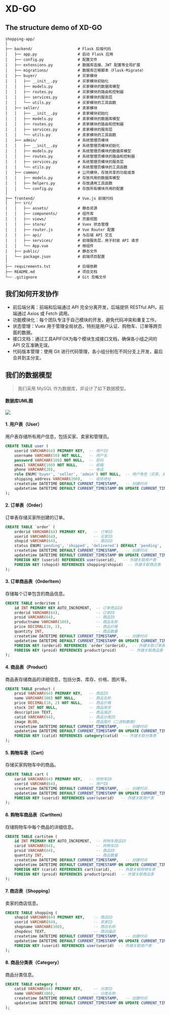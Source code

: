 # XD-GO

## The  structure demo of XD-GO

```absh
shopping-app/
│
├── backend/                    # Flask 后端代码
│   ├── app.py                  # 启动 Flask 应用
│   ├── config.py               # 配置文件
│   ├── extensions.py           # 数据库连接、JWT 配置等全局扩展
│   ├── migrations/             # 数据库迁移脚本（Flask-Migrate）
│   ├── buyer/                  # 买家模块
│   │   ├── __init__.py         # 买家模块初始化
│   │   ├── models.py           # 买家模块的数据库模型
│   │   ├── routes.py           # 买家模块的路由和控制器
│   │   ├── services.py         # 买家模块的服务层
│   │   └── utils.py            # 买家模块的工具函数
│   ├── seller/                 # 卖家模块
│   │   ├── __init__.py         # 卖家模块初始化
│   │   ├── models.py           # 卖家模块的数据库模型
│   │   ├── routes.py           # 卖家模块的路由和控制器
│   │   ├── services.py         # 卖家模块的服务层
│   │   └── utils.py            # 卖家模块的工具函数
│   ├── admin/                  # 系统管理员模块
│   │   ├── __init__.py         # 系统管理员模块初始化
│   │   ├── models.py           # 系统管理员模块的数据库模型
│   │   ├── routes.py           # 系统管理员模块的路由和控制器
│   │   ├── services.py         # 系统管理员模块的服务层
│   │   └── utils.py            # 系统管理员模块的工具函数
│   ├── common/                 # 公共模块，存放共享的功能或类
│   │   ├── models.py           # 存放共用的数据库模型
│   │   ├── helpers.py          # 存放通用工具函数
│   │   └── config.py           # 存放所有模块共用的配置
│
├── frontend/                   # Vue.js 前端代码
│   ├── src/
│   │   ├── assets/             # 静态资源
│   │   ├── components/         # 组件库
│   │   ├── views/              # 页面视图
│   │   ├── store/              # Vuex 状态管理
│   │   ├── router.js           # Vue Router 配置
│   │   ├── api/                # 与后端 API 交互
│   │   ├── services/           # 前端服务层，用于封装 API 请求
│   │   └── App.vue             # 根组件
│   ├── public/                 # 静态文件
│   └── package.json            # 前端项目配置
│
├── requirements.txt            # 后端依赖
├── README.md                   # 项目文档
└── .gitignore                  # Git 忽略文件

```

## 我们如何开发协作

- 前后端分离：前端和后端通过 API 完全分离开发，后端提供 RESTful API，前端通过 Axios 或 Fetch 调用。
- 功能模块化：每个团队专注于自己模块的开发，避免代码冲突和重复工作。
- 状态管理：Vuex 用于管理全局状态，特别是用户认证、购物车、订单等跨页面的数据。
- 接口文档：通过工具APIFOX为每个模块生成接口文档，确保各小组之间的 API 交互准确无误。
- 代码版本管理：使用 Git 进行代码管理，各小组分别在不同分支上开发，最后合并到主分支。

## 我们的数据模型
> 我们采用 MySQL 作为数据库，并设计了如下数据模型。

#### 数据库UML图
[![](https://mermaid.ink/img/pako:eNq1VVtvmzAY_SvIT5uURIbmBm9pgtpIzUWETNsUqbLABWtgM9uoS5P89xlIUnIhTbWMJ-NzbB8fn89eAY_5GFgA8wFBAUfxgmrqm89sR1sV7ez71nP6jz3nS7v5VUsF5sQ_xVqwwCiK8SmqQwUnSIhXxv0KGMeIRKeYkY0MGS3Nao_nI42zCJ9jK7oISZIQGjwj3-dYiHfaoOfa7nBkax7HSGJJymL3YJr4B-BmQYtGXzEeJs6PKnM8JEnV9g6N-UchU2cymPfdKh0JZ9fqsPvDUe9JQXUjG0e8Ejgcu5qQzPv13uXa313Nx8LjJJGE0at8uH-a3GskRsHtDJg4g-qMqoydD-mlAGeYCFlSxvKgCYlkKm6rfOjao7L6zOkqURd3c-mkFeannvzkgf9OEZVELm9YNI5bXTBXn9MNVHzG9QvKjjz_L6bNHifT6XD8UGXccVKvSbhe3I0sOUxEXtJZd1bWN9tA_oas1_U6W2-L1drOJE4JeUQsjb3SM-DeijJhfxNvSbsL0cruHhwwTt52C-2gspg8CYrLqERkN2ch80PaXs_J0gJHkSiFvrS7szMdKSvxiKgTZSSogRhz9S766pHOk7AAMsTKbGCppo9fUBrJBVjQjaKiVLLZknrAkjzFNcBZGoTAekGRUH_FSW3f-X1vguhPxuLdEPULrBX4AyxDb3T0JtRhp9Vt3nXhXbsGlsDSO7BhmNDomF0DNk3YMTY18JbPABum3mpDw2jqbdNomdDc_AVunFH5?type=png)](https://mermaid.live/edit#pako:eNq1VVtvmzAY_SvIT5uURIbmBm9pgtpIzUWETNsUqbLABWtgM9uoS5P89xlIUnIhTbWMJ-NzbB8fn89eAY_5GFgA8wFBAUfxgmrqm89sR1sV7ez71nP6jz3nS7v5VUsF5sQ_xVqwwCiK8SmqQwUnSIhXxv0KGMeIRKeYkY0MGS3Nao_nI42zCJ9jK7oISZIQGjwj3-dYiHfaoOfa7nBkax7HSGJJymL3YJr4B-BmQYtGXzEeJs6PKnM8JEnV9g6N-UchU2cymPfdKh0JZ9fqsPvDUe9JQXUjG0e8Ejgcu5qQzPv13uXa313Nx8LjJJGE0at8uH-a3GskRsHtDJg4g-qMqoydD-mlAGeYCFlSxvKgCYlkKm6rfOjao7L6zOkqURd3c-mkFeannvzkgf9OEZVELm9YNI5bXTBXn9MNVHzG9QvKjjz_L6bNHifT6XD8UGXccVKvSbhe3I0sOUxEXtJZd1bWN9tA_oas1_U6W2-L1drOJE4JeUQsjb3SM-DeijJhfxNvSbsL0cruHhwwTt52C-2gspg8CYrLqERkN2ch80PaXs_J0gJHkSiFvrS7szMdKSvxiKgTZSSogRhz9S766pHOk7AAMsTKbGCppo9fUBrJBVjQjaKiVLLZknrAkjzFNcBZGoTAekGRUH_FSW3f-X1vguhPxuLdEPULrBX4AyxDb3T0JtRhp9Vt3nXhXbsGlsDSO7BhmNDomF0DNk3YMTY18JbPABum3mpDw2jqbdNomdDc_AVunFH5)

#### 1. **用户表（User）**
用户表存储所有用户信息，包括买家、卖家和管理员。
```sql
CREATE TABLE user (
    userid VARCHAR(64) PRIMARY KEY,  -- 用户ID
    username VARCHAR(50) NOT NULL,   -- 用户名
    password VARCHAR(100) NOT NULL,  -- 密码
    email VARCHAR(100) NOT NULL,     -- 邮箱
    phone VARCHAR(20),               -- 电话
    role ENUM('buyer', 'seller', 'admin') NOT NULL,  -- 用户角色（买家、卖家、管理员）
    shipping_address VARCHAR(200),   -- 收货地址
    createtime DATETIME DEFAULT CURRENT_TIMESTAMP,   -- 创建时间
    updatetime DATETIME DEFAULT CURRENT_TIMESTAMP ON UPDATE CURRENT_TIMESTAMP  -- 更新时间
);

```

#### 2. **订单表（Order）**
订单表存储买家所创建的订单。
```sql
CREATE TABLE `order` (
    orderid VARCHAR(64) PRIMARY KEY,   -- 订单ID
    userid VARCHAR(64),                -- 买家ID
    shopid VARCHAR(64),                -- 商店ID
    status ENUM('pending', 'shipped', 'delivered') DEFAULT 'pending',  -- 订单状态（待发货、已发货、已完成）
    createtime DATETIME DEFAULT CURRENT_TIMESTAMP,   -- 创建时间
    updatetime DATETIME DEFAULT CURRENT_TIMESTAMP ON UPDATE CURRENT_TIMESTAMP, -- 更新时间
    FOREIGN KEY (userid) REFERENCES user(userid),   -- 外键关联用户表
    FOREIGN KEY (shopid) REFERENCES shopping(shopid)  -- 外键关联商店表
);

```

#### 3. **订单商品表（OrderItem）**
存储每个订单包含的商品信息。
```sql
CREATE TABLE orderitem (
    id INT PRIMARY KEY AUTO_INCREMENT,  -- 订单商品ID
    orderid VARCHAR(64),                -- 订单ID
    proid VARCHAR(64),                  -- 商品ID
    productname VARCHAR(100),           -- 商品名称
    price DECIMAL(10, 2),               -- 商品价格
    quantity INT,                       -- 商品数量
    createtime DATETIME DEFAULT CURRENT_TIMESTAMP,   -- 创建时间
    updatetime DATETIME DEFAULT CURRENT_TIMESTAMP ON UPDATE CURRENT_TIMESTAMP, -- 更新时间
    FOREIGN KEY (orderid) REFERENCES `order`(orderid),  -- 外键关联订单表
    FOREIGN KEY (proid) REFERENCES product(proid)      -- 外键关联商品表
);

```


#### 4. **商品表（Product）**
商品表存储商品的详细信息，包括分类、库存、价格、图片等。
```sql
CREATE TABLE product (
    proid VARCHAR(64) PRIMARY KEY,   -- 商品ID
    name VARCHAR(100) NOT NULL,      -- 商品名称
    price DECIMAL(10, 2) NOT NULL,   -- 商品价格
    stock INT NOT NULL,              -- 商品库存
    description TEXT,                -- 商品描述
    catid VARCHAR(64),               -- 商品分类ID
    image BLOB,                      -- 商品图片（二进制数据）
    createtime DATETIME DEFAULT CURRENT_TIMESTAMP,   -- 创建时间
    updatetime DATETIME DEFAULT CURRENT_TIMESTAMP ON UPDATE CURRENT_TIMESTAMP, -- 更新时间
    FOREIGN KEY (catid) REFERENCES category(catid)  -- 外键关联分类表
);

```

#### 5. **购物车表（Cart）**
存储买家购物车中的商品。
```sql
CREATE TABLE cart (
    carid VARCHAR(64) PRIMARY KEY,   -- 购物车ID
    userid VARCHAR(64),              -- 用户ID
    createtime DATETIME DEFAULT CURRENT_TIMESTAMP,   -- 创建时间
    updatetime DATETIME DEFAULT CURRENT_TIMESTAMP ON UPDATE CURRENT_TIMESTAMP, -- 更新时间
    FOREIGN KEY (userid) REFERENCES user(userid)   -- 外键关联用户表
);

```

#### 6. **购物车商品表（CartItem）**
存储购物车中每个商品的详细信息。
```sql
CREATE TABLE cartitem (
    id INT PRIMARY KEY AUTO_INCREMENT,  -- 购物车商品ID
    carid VARCHAR(64),                  -- 购物车ID
    proid VARCHAR(64),                  -- 商品ID
    quantity INT,                       -- 商品数量
    createtime DATETIME DEFAULT CURRENT_TIMESTAMP,   -- 创建时间
    updatetime DATETIME DEFAULT CURRENT_TIMESTAMP ON UPDATE CURRENT_TIMESTAMP, -- 更新时间
    FOREIGN KEY (carid) REFERENCES cart(carid),   -- 外键关联购物车表
    FOREIGN KEY (proid) REFERENCES product(proid)  -- 外键关联商品表
);

```

#### 7. **商店表（Shopping）**
卖家的商店信息。
```sql
CREATE TABLE shopping (
    shopid VARCHAR(64) PRIMARY KEY,    -- 商店ID
    userid VARCHAR(64),                -- 卖家ID
    shopname VARCHAR(100),             -- 商店名称
    shopdesc TEXT,                     -- 商店描述
    createtime DATETIME DEFAULT CURRENT_TIMESTAMP,   -- 创建时间
    updatetime DATETIME DEFAULT CURRENT_TIMESTAMP ON UPDATE CURRENT_TIMESTAMP, -- 更新时间
    FOREIGN KEY (userid) REFERENCES user(userid)  -- 外键关联用户表
);

```

#### 8. **商品分类表（Category）**
商品分类信息。
```sql
CREATE TABLE category (
    catid VARCHAR(64) PRIMARY KEY,     -- 分类ID
    name VARCHAR(100),                 -- 分类名称
    createtime DATETIME DEFAULT CURRENT_TIMESTAMP,   -- 创建时间
    updatetime DATETIME DEFAULT CURRENT_TIMESTAMP ON UPDATE CURRENT_TIMESTAMP  -- 更新时间
);

```

